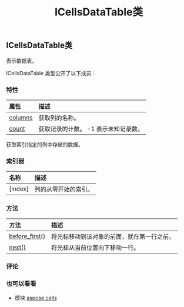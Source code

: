 ﻿---
title: ICellsDataTable类
second_title: Aspose.Cells for Python via .NET API 参考资料
description:
type: docs
weight: 810
url: /zh/python-net/aspose.cells/icellsdatatable/
is_root: false
---
##  ICellsDataTable类
表示数据表。



ICellsDataTable 类型公开了以下成员：

### 特性
|属性|描述|
| :- | :- |
| [columns](/cells/zh/python-net/aspose.cells/icellsdatatable/columns) |获取列的名称。|
| [count](/cells/zh/python-net/aspose.cells/icellsdatatable/count) |获取记录的计数。 -1 表示未知记录数。|



获取索引指定的列中存储的数据。
### 索引器
|名称|描述|
| :- | :- |
| [index] |列的从零开始的索引。|


### 方法
|方法|描述|
| :- | :- |
| [before_first()](/cells/zh/python-net/aspose.cells/icellsdatatable/before_first/#) |将光标移动到该对象的前面，就在第一行之前。|
| [next()](/cells/zh/python-net/aspose.cells/icellsdatatable/next/#) |将光标从当前位置向下移动一行。|



### 评论



### 也可以看看
* 模块 [aspose.cells](..)
